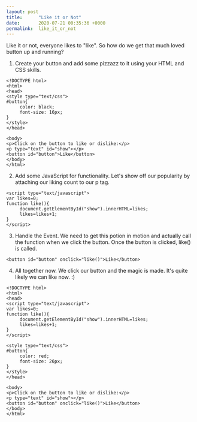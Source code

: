 ```yaml
---
layout: post
title:      "Like it or Not"
date:       2020-07-21 00:35:36 +0000
permalink:  like_it_or_not
---
```



Like it or not, everyone likes to "like". So how do we get that much loved button up and running?

1) Create your button and add some pizzazz to it using your HTML and CSS skills.

```
<!DOCTYPE html>
<html>
<head>
<style type="text/css">
#button{
     color: black;
     font-size: 16px;
}
</style>
</head>

<body>
<p>Click on the button to like or dislike:</p>
<p type="text" id="show"></p>
<button id="button">Like</button>
</body>
</html>
```

2) Add some JavaScript for functionality. Let's show off our popularity by attaching our liking count to our p tag.

```
<script type="text/javascript">
var likes=0;
function like(){
     document.getElementById("show").innerHTML=likes;
     likes=likes+1;
}
</script>
```

3) Handle the Event. We need to get this potion in motion and actually call the function when we click the button. Once the button is clicked, like() is called.

`<button id="button" onclick="like()">Like</button>`

4) All together now. We click our button and the magic is made. It's quite likely we can like now. :)

```
<!DOCTYPE html>
<html>
<head>
<script type="text/javascript">
var likes=0;
function like(){
     document.getElementById("show").innerHTML=likes;
     likes=likes+1;
}
</script>

<style type="text/css">
#button{
     color: red;
     font-size: 26px;
}
</style>
</head>

<body>
<p>Click on the button to like or dislike:</p>
<p type="text" id="show"></p>
<button id="button" onclick="like()">Like</button>
</body>
</html>
```
